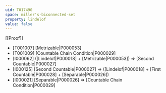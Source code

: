 ```yaml
---
uid: T017490
space: miller's-biconnected-set
property: lindelof
value: false
---
```

[[Proof]]

* [T001007] [Metrizable|P000053]
* [T001009] [Countable Chain Condition|P000029]
* [I000062] ([Lindelof|P000018] + [Metrizable|P000053]) => [Second Countable|P000027]
* [I000125] [Second Countable|P000027] => ([Lindelof|P000018] + [First Countable|P000028] + [Separable|P000026])
* [I000021] [Separable|P000026] => [Countable Chain Condition|P000029]

